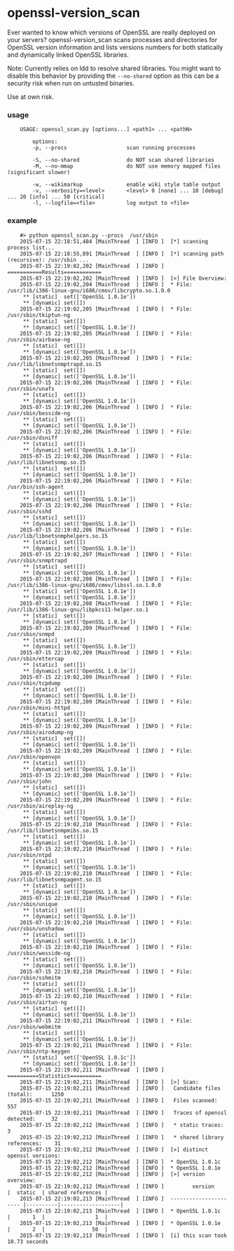 # openssl-version_scan
Ever wanted to know which versions of OpenSSL are really deployed on your servers? openssl-version_scan scans processes and directories for OpenSSL version information and lists versions numbers for both statically and dynamically linked OpenSSL libraries.

Note: Currently relies on ldd to resolve shared libraries. You might want to disable this behavior by providing the ```--no-shared``` option as this can be a security risk when run on untusted binaries.

Use at own risk.

### usage

        USAGE: openssl_scan.py [options...] <path1> ... <pathN>

            options:
            -p, --procs                   scan running processes

            -S, --no-shared               do NOT scan shared libraries
            -M, --no-mmap                 do NOT use memory mapped files (significant slower)

            -w, --wikimarkup              enable wiki style table output
            -v, --verbosity=<level>       <level> 0 [none] ... 10 [debug] ... 20 [info] ... 50 [critical]
            -l, --logfile=<file>          log output to <file>



### example

        #> python openssl_scan.py --procs  /usr/sbin
        2015-07-15 22:18:51,484 [MainThread  ] [INFO ]  [*] scanning process list...
        2015-07-15 22:18:55,891 [MainThread  ] [INFO ]  [*] scanning path (recursive): /usr/sbin ...
        2015-07-15 22:19:02,202 [MainThread  ] [INFO ]  ===========Results============
        2015-07-15 22:19:02,202 [MainThread  ] [INFO ]  [>] File Overview:
        2015-07-15 22:19:02,204 [MainThread  ] [INFO ]  * File: /usr/lib/i386-linux-gnu/i686/cmov/libcrypto.so.1.0.0
         ** [static]  set(['OpenSSL 1.0.1e'])
         ** [dynamic] set([])
        2015-07-15 22:19:02,205 [MainThread  ] [INFO ]  * File: /usr/sbin/tkiptun-ng
         ** [static]  set([])
         ** [dynamic] set(['OpenSSL 1.0.1e'])
        2015-07-15 22:19:02,205 [MainThread  ] [INFO ]  * File: /usr/sbin/airbase-ng
         ** [static]  set([])
         ** [dynamic] set(['OpenSSL 1.0.1e'])
        2015-07-15 22:19:02,205 [MainThread  ] [INFO ]  * File: /usr/lib/libnetsnmptrapd.so.15
         ** [static]  set([])
         ** [dynamic] set(['OpenSSL 1.0.1e'])
        2015-07-15 22:19:02,206 [MainThread  ] [INFO ]  * File: /usr/sbin/unafs
         ** [static]  set([])
         ** [dynamic] set(['OpenSSL 1.0.1e'])
        2015-07-15 22:19:02,206 [MainThread  ] [INFO ]  * File: /usr/sbin/besside-ng
         ** [static]  set([])
         ** [dynamic] set(['OpenSSL 1.0.1e'])
        2015-07-15 22:19:02,206 [MainThread  ] [INFO ]  * File: /usr/sbin/dsniff
         ** [static]  set([])
         ** [dynamic] set(['OpenSSL 1.0.1e'])
        2015-07-15 22:19:02,206 [MainThread  ] [INFO ]  * File: /usr/lib/libnetsnmp.so.15
         ** [static]  set([])
         ** [dynamic] set(['OpenSSL 1.0.1e'])
        2015-07-15 22:19:02,206 [MainThread  ] [INFO ]  * File: /usr/bin/ssh-agent
         ** [static]  set([])
         ** [dynamic] set(['OpenSSL 1.0.1e'])
        2015-07-15 22:19:02,206 [MainThread  ] [INFO ]  * File: /usr/sbin/sshd
         ** [static]  set([])
         ** [dynamic] set(['OpenSSL 1.0.1e'])
        2015-07-15 22:19:02,206 [MainThread  ] [INFO ]  * File: /usr/lib/libnetsnmphelpers.so.15
         ** [static]  set([])
         ** [dynamic] set(['OpenSSL 1.0.1e'])
        2015-07-15 22:19:02,207 [MainThread  ] [INFO ]  * File: /usr/sbin/snmptrapd
         ** [static]  set([])
         ** [dynamic] set(['OpenSSL 1.0.1e'])
        2015-07-15 22:19:02,208 [MainThread  ] [INFO ]  * File: /usr/lib/i386-linux-gnu/i686/cmov/libssl.so.1.0.0
         ** [static]  set(['OpenSSL 1.0.1e'])
         ** [dynamic] set(['OpenSSL 1.0.1e'])
        2015-07-15 22:19:02,208 [MainThread  ] [INFO ]  * File: /usr/lib/i386-linux-gnu/libpkcs11-helper.so.1
         ** [static]  set([])
         ** [dynamic] set(['OpenSSL 1.0.1e'])
        2015-07-15 22:19:02,209 [MainThread  ] [INFO ]  * File: /usr/sbin/snmpd
         ** [static]  set([])
         ** [dynamic] set(['OpenSSL 1.0.1e'])
        2015-07-15 22:19:02,209 [MainThread  ] [INFO ]  * File: /usr/sbin/ettercap
         ** [static]  set([])
         ** [dynamic] set(['OpenSSL 1.0.1e'])
        2015-07-15 22:19:02,209 [MainThread  ] [INFO ]  * File: /usr/sbin/tcpdump
         ** [static]  set([])
         ** [dynamic] set(['OpenSSL 1.0.1e'])
        2015-07-15 22:19:02,209 [MainThread  ] [INFO ]  * File: /usr/sbin/mini-httpd
         ** [static]  set([])
         ** [dynamic] set(['OpenSSL 1.0.1e'])
        2015-07-15 22:19:02,209 [MainThread  ] [INFO ]  * File: /usr/sbin/airodump-ng
         ** [static]  set([])
         ** [dynamic] set(['OpenSSL 1.0.1e'])
        2015-07-15 22:19:02,209 [MainThread  ] [INFO ]  * File: /usr/sbin/openvpn
         ** [static]  set([])
         ** [dynamic] set(['OpenSSL 1.0.1e'])
        2015-07-15 22:19:02,209 [MainThread  ] [INFO ]  * File: /usr/sbin/john
         ** [static]  set([])
         ** [dynamic] set(['OpenSSL 1.0.1e'])
        2015-07-15 22:19:02,209 [MainThread  ] [INFO ]  * File: /usr/sbin/aireplay-ng
         ** [static]  set([])
         ** [dynamic] set(['OpenSSL 1.0.1e'])
        2015-07-15 22:19:02,210 [MainThread  ] [INFO ]  * File: /usr/lib/libnetsnmpmibs.so.15
         ** [static]  set([])
         ** [dynamic] set(['OpenSSL 1.0.1e'])
        2015-07-15 22:19:02,210 [MainThread  ] [INFO ]  * File: /usr/sbin/ntpd
         ** [static]  set([])
         ** [dynamic] set(['OpenSSL 1.0.1e'])
        2015-07-15 22:19:02,210 [MainThread  ] [INFO ]  * File: /usr/lib/libnetsnmpagent.so.15
         ** [static]  set([])
         ** [dynamic] set(['OpenSSL 1.0.1e'])
        2015-07-15 22:19:02,210 [MainThread  ] [INFO ]  * File: /usr/sbin/unique
         ** [static]  set([])
         ** [dynamic] set(['OpenSSL 1.0.1e'])
        2015-07-15 22:19:02,210 [MainThread  ] [INFO ]  * File: /usr/sbin/unshadow
         ** [static]  set([])
         ** [dynamic] set(['OpenSSL 1.0.1e'])
        2015-07-15 22:19:02,210 [MainThread  ] [INFO ]  * File: /usr/sbin/wesside-ng
         ** [static]  set([])
         ** [dynamic] set(['OpenSSL 1.0.1e'])
        2015-07-15 22:19:02,210 [MainThread  ] [INFO ]  * File: /usr/sbin/sshmitm
         ** [static]  set([])
         ** [dynamic] set(['OpenSSL 1.0.1e'])
        2015-07-15 22:19:02,210 [MainThread  ] [INFO ]  * File: /usr/sbin/airtun-ng
         ** [static]  set([])
         ** [dynamic] set(['OpenSSL 1.0.1e'])
        2015-07-15 22:19:02,211 [MainThread  ] [INFO ]  * File: /usr/sbin/webmitm
         ** [static]  set([])
         ** [dynamic] set(['OpenSSL 1.0.1e'])
        2015-07-15 22:19:02,211 [MainThread  ] [INFO ]  * File: /usr/sbin/ntp-keygen
         ** [static]  set(['OpenSSL 1.0.1c'])
         ** [dynamic] set(['OpenSSL 1.0.1e'])
        2015-07-15 22:19:02,211 [MainThread  ] [INFO ]  ==========Statistics==========
        2015-07-15 22:19:02,211 [MainThread  ] [INFO ]  [>] Scan:
        2015-07-15 22:19:02,211 [MainThread  ] [INFO ]   Candidate files (total):      1250
        2015-07-15 22:19:02,211 [MainThread  ] [INFO ]   Files scanned:                 557
        2015-07-15 22:19:02,211 [MainThread  ] [INFO ]   Traces of openssl detected:     32
        2015-07-15 22:19:02,212 [MainThread  ] [INFO ]   * static traces:                 3
        2015-07-15 22:19:02,212 [MainThread  ] [INFO ]   * shared library references:    31
        2015-07-15 22:19:02,212 [MainThread  ] [INFO ]  [>] distinct openssl versions:
        2015-07-15 22:19:02,212 [MainThread  ] [INFO ]  * OpenSSL 1.0.1c
        2015-07-15 22:19:02,212 [MainThread  ] [INFO ]  * OpenSSL 1.0.1e
        2015-07-15 22:19:02,212 [MainThread  ] [INFO ]  [>] version overview:
        2015-07-15 22:19:02,212 [MainThread  ] [INFO ]         version         |  static  | shared references |
        2015-07-15 22:19:02,213 [MainThread  ] [INFO ]  ---------------------- |----------|-------------------|
        2015-07-15 22:19:02,213 [MainThread  ] [INFO ]  * OpenSSL 1.0.1c       |       1  |                1  |
        2015-07-15 22:19:02,213 [MainThread  ] [INFO ]  * OpenSSL 1.0.1e       |       2  |               50  |
        2015-07-15 22:19:02,213 [MainThread  ] [INFO ]  [i] this scan took 10.73 seconds
